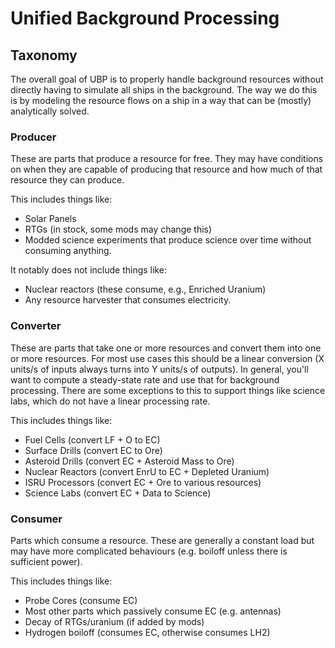 # Unified Background Processing

## Taxonomy
The overall goal of UBP is to properly handle background resources without
directly having to simulate all ships in the background. The way we do this
is by modeling the resource flows on a ship in a way that can be (mostly)
analytically solved.

### Producer
These are parts that produce a resource for free. They may have conditions on
when they are capable of producing that resource and how much of that resource
they can produce.

This includes things like:
- Solar Panels
- RTGs (in stock, some mods may change this)
- Modded science experiments that produce science over time without consuming
  anything.

It notably does not include things like:
- Nuclear reactors (these consume, e.g., Enriched Uranium)
- Any resource harvester that consumes electricity.

### Converter
These are parts that take one or more resources and convert them into one or
more resources. For most use cases this should be a linear conversion
(X units/s of inputs always turns into Y units/s of outputs). In general, you'll
want to compute a steady-state rate and use that for background processing.
There are some exceptions to this to support things like science labs, which do
not have a linear processing rate.

This includes things like:
- Fuel Cells (convert LF + O to EC)
- Surface Drills (convert EC to Ore)
- Asteroid Drills (convert EC + Asteroid Mass to Ore)
- Nuclear Reactors (convert EnrU to EC + Depleted Uranium)
- ISRU Processors (convert EC + Ore to various resources)
- Science Labs (convert EC + Data to Science)

### Consumer
Parts which consume a resource. These are generally a constant load but may have
more complicated behaviours (e.g. boiloff unless there is sufficient power).

This includes things like:
- Probe Cores (consume EC)
- Most other parts which passively consume EC (e.g. antennas)
- Decay of RTGs/uranium (if added by mods)
- Hydrogen boiloff (consumes EC, otherwise consumes LH2)

